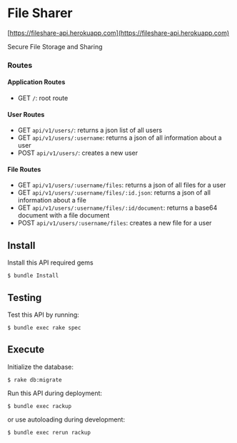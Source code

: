 # File Sharer

[https://fileshare-api.herokuapp.com](https://fileshare-api.herokuapp.com)

Secure File Storage and Sharing

### Routes

#### Application Routes

- GET `/`: root route

#### User Routes

- GET `api/v1/users/`: returns a json list of all users
- GET `api/v1/users/:username`: returns a json of all information about a user
- POST `api/v1/users/`: creates a new user

#### File Routes

- GET `api/v1/users/:username/files`: returns a json of all files for a user
- GET `api/v1/users/:username/files/:id.json`: returns a json of all information about a file
- GET `api/v1/users/:username/files/:id/document`: returns a base64 document with a file document
- POST `api/v1/users/:username/files`: creates a new file for a user


## Install

Install this API required gems

```
$ bundle Install
```

## Testing

Test this API by running:

```
$ bundle exec rake spec
```

## Execute
Initialize the database:
```
$ rake db:migrate
```

Run this API during deployment:

```
$ bundle exec rackup
```

or use autoloading during development:

```
$ bundle exec rerun rackup
```
